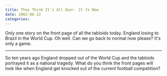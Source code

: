 ```yaml
---
title: They Think It's All Over. It Is Now
date: 2002-06-22
categories:
---
```


Only one story on the front page of all the tabloids today. England losing to
Brazil in the World Cup. Oh well. Can we go back to normal now please? It's
only a game.

***

So ten years ago England dropped out of the World Cup and the tabloids
portrayed it as a national tragedy. What do you think the front pages will
look like when England get knocked out of the current football competition?
